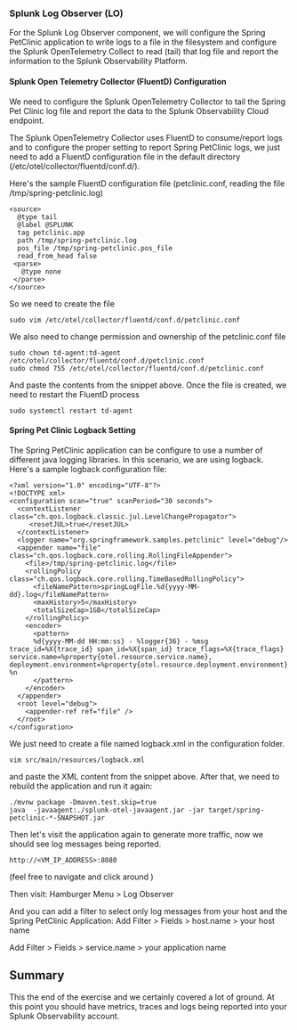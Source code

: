 ### Splunk Log Observer (LO)
For the Splunk Log Observer component, we will configure the Spring PetClinic application to write logs to a file in the filesystem and configure the Splunk OpenTelemetry Collect to read (tail) that log file and report the information to the Splunk Observability Platform.

#### Splunk Open Telemetry Collector (FluentD)  Configuration
We need to configure the Splunk OpenTelemetry Collector to tail the Spring Pet Clinic log file and report the data to the Splunk Observability Cloud endpoint.

The Splunk OpenTelemetry Collector uses FluentD to consume/report logs and to configure the proper setting to report Spring PetClinic logs, we just need to add a FluentD configuration file in the default directory (/etc/otel/collector/fluentd/conf.d/).

Here's the sample FluentD configuration file (petclinic.conf, reading the file /tmp/spring-petclinic.log)

    <source>
      @type tail
      @label @SPLUNK
      tag petclinic.app
      path /tmp/spring-petclinic.log
      pos_file /tmp/spring-petclinic.pos_file
      read_from_head false
     <parse>
       @type none
     </parse>
    </source>

So we need to create the file

    sudo vim /etc/otel/collector/fluentd/conf.d/petclinic.conf

We also need to change permission and ownership of the petclinic.conf file

    sudo chown td-agent:td-agent /etc/otel/collector/fluentd/conf.d/petclinic.conf
    sudo chmod 755 /etc/otel/collector/fluentd/conf.d/petclinic.conf

And paste the contents from the snippet above. Once the file is created, we need to restart the FluentD process

    sudo systemctl restart td-agent


#### Spring Pet Clinic Logback Setting
The Spring PetClinic application can be configure to use a number of different java logging libraries. In this scenario, we are using logback. Here's a sample logback configuration file:

    <?xml version="1.0" encoding="UTF-8"?>
    <!DOCTYPE xml>
    <configuration scan="true" scanPeriod="30 seconds">
      <contextListener class="ch.qos.logback.classic.jul.LevelChangePropagator">
         <resetJUL>true</resetJUL>
      </contextListener>
      <logger name="org.springframework.samples.petclinic" level="debug"/>
      <appender name="file" class="ch.qos.logback.core.rolling.RollingFileAppender">
        <file>/tmp/spring-petclinic.log</file>
        <rollingPolicy class="ch.qos.logback.core.rolling.TimeBasedRollingPolicy">
          <fileNamePattern>springLogFile.%d{yyyy-MM-dd}.log</fileNamePattern>
          <maxHistory>5</maxHistory>
          <totalSizeCap>1GB</totalSizeCap>
        </rollingPolicy>
        <encoder>
          <pattern>
          %d{yyyy-MM-dd HH:mm:ss} - %logger{36} - %msg trace_id=%X{trace_id} span_id=%X{span_id} trace_flags=%X{trace_flags} service.name=%property{otel.resource.service.name}, deployment.environment=%property{otel.resource.deployment.environment} %n
          </pattern>
        </encoder>
      </appender>
      <root level="debug">
        <appender-ref ref="file" />
      </root>
    </configuration>

We just need to create a file named logback.xml in the configuration folder.

    vim src/main/resources/logback.xml

and paste the XML content from the snippet above. After that, we need to rebuild the application and run it again:

    ./mvnw package -Dmaven.test.skip=true
    java  -javaagent:./splunk-otel-javaagent.jar -jar target/spring-petclinic-*-SNAPSHOT.jar


Then let's visit the application again to generate more traffic, now we should see log messages being reported.

    http://<VM_IP_ADDRESS>:8080 
(feel free to navigate and click around )

Then visit:
Hamburger Menu > Log Observer

And you can add a filter to select only log messages from your host and the Spring PetClinic Application:
Add Filter > Fields > host.name > your host name

Add Filter > Fields > service.name > your application name

## Summary
This the end of the exercise and we certainly covered a lot of ground. At this point you should have metrics, traces and logs being reported into your Splunk Observability account. 
